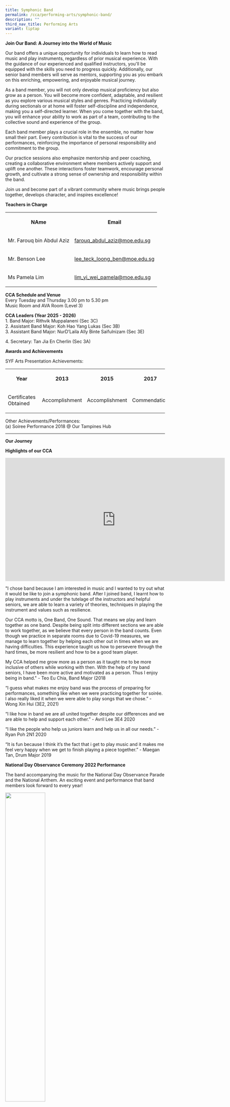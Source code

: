 ```yaml
---
title: Symphonic Band
permalink: /cca/performing-arts/symphonic-band/
description: ""
third_nav_title: Performing Arts
variant: tiptap
---
```

<p><strong>Join Our Band: A Journey into the World of Music</strong>
</p>
<p>Our band offers a unique opportunity for individuals to learn how to read
music and play instruments, regardless of prior musical experience. With
the guidance of our experienced and qualified instructors, you'll be equipped
with the skills you need to progress quickly. Additionally, our senior
band members will serve as mentors, supporting you as you embark on this
enriching, empowering, and enjoyable musical journey.</p>
<p>As a band member, you will not only develop musical proficiency but also
grow as a person. You will become more confident, adaptable, and resilient
as you explore various musical styles and genres. Practicing individually
during sectionals or at home will foster self-discipline and independence,
making you a self-directed learner. When you come together with the band,
you will enhance your ability to work as part of a team, contributing to
the collective sound and experience of the group.</p>
<p>Each band member plays a crucial role in the ensemble, no matter how small
their part. Every contribution is vital to the success of our performances,
reinforcing the importance of personal responsibility and commitment to
the group.</p>
<p>Our practice sessions also emphasize mentorship and peer coaching, creating
a collaborative environment where members actively support and uplift one
another. These interactions foster teamwork, encourage personal growth,
and cultivate a strong sense of ownership and responsibility within the
band.</p>
<p>Join us and become part of a vibrant community where music brings people
together, develops character, and inspires excellence!</p>
<p><strong>Teachers in Charge</strong>
</p>
<table style="minWidth: 50px">
<colgroup>
<col>
<col>
</colgroup>
<tbody>
<tr>
<th rowspan="1" colspan="1">
<p>NAme</p>
</th>
<th rowspan="1" colspan="1">
<p>Email</p>
</th>
</tr>
<tr>
<td rowspan="1" colspan="1">
<p>Mr. Farouq bin Abdul Aziz</p>
</td>
<td rowspan="1" colspan="1">
<p><a href="mailto:farouq_abdul_aziz@moe.edu.sg" rel="noopener noreferrer nofollow" target="_blank">farouq_abdul_aziz@moe.edu.sg</a>
</p>
</td>
</tr>
<tr>
<td rowspan="1" colspan="1">
<p>Mr. Benson Lee</p>
</td>
<td rowspan="1" colspan="1">
<p><a href="mailto:lee_teck_loong_ben@moe.edu.sg" rel="noopener noreferrer nofollow" target="_blank">lee_teck_loong_ben@moe.edu.sg</a>
</p>
</td>
</tr>
<tr>
<td rowspan="1" colspan="1">
<p>Ms Pamela Lim</p>
</td>
<td rowspan="1" colspan="1">
<p><a href="mailto:lim_yi_wei_pamela@moe.edu.sg" rel="noopener noreferrer nofollow" target="_blank">lim_yi_wei_pamela@moe.edu.sg</a>
</p>
</td>
</tr>
</tbody>
</table>
<p></p>
<p><strong>CCA Schedule and Venue<br></strong>Every Tuesday and Thursday
3.00 pm to 5.30 pm
<br>Music Room and AVA Room (Level 3)</p>
<p><strong>CCA Leaders (Year 2025 - 2026)<br></strong>1. Band Major: Rithvik
Muppalaneni (Sec 3C)
<br>2. Assistant Band Major: Koh Hao Yang Lukas (Sec 3B)
<br>3. Assistant Band Major: NurD’Laila Ally Binte Saifulnizam (Sec 3E)</p>
<p>4. Secretary: Tan Jia En Cherlin (Sec 3A)</p>
<p><strong>Awards and Achievements</strong>
</p>
<p>SYF Arts Presentation Achievements:</p>
<table style="minWidth: 175px">
<colgroup>
<col>
<col>
<col>
<col>
<col>
<col>
<col>
</colgroup>
<tbody>
<tr>
<th rowspan="1" colspan="1">
<p>Year</p>
</th>
<th rowspan="1" colspan="1">
<p>&nbsp;2013</p>
</th>
<th rowspan="1" colspan="1">
<p>2015</p>
</th>
<th rowspan="1" colspan="1">
<p>2017</p>
</th>
<th rowspan="1" colspan="1">
<p>2019</p>
</th>
<th rowspan="1" colspan="1">
<p>2021</p>
</th>
<th rowspan="1" colspan="1">
<p>2023</p>
</th>
</tr>
<tr>
<td rowspan="1" colspan="1">
<p>Certificates Obtained</p>
</td>
<td rowspan="1" colspan="1">
<p>&nbsp;Accomplishment</p>
</td>
<td rowspan="1" colspan="1">
<p>Accomplishment</p>
</td>
<td rowspan="1" colspan="1">
<p>Commendation</p>
</td>
<td rowspan="1" colspan="1">
<p>Accomplishment</p>
</td>
<td rowspan="1" colspan="1">
<p>Accomplishment</p>
</td>
<td rowspan="1" colspan="1">
<p>Commendation</p>
</td>
</tr>
</tbody>
</table>
<p>Other Achievements/Performances:
<br>(a) Soiree Performance 2018 @ Our Tampines Hub</p>
<hr>
<p><strong>Our Journey</strong>
</p>
<p><strong>Highlights of our CCA</strong>
</p>
<div class="iframe-wrapper">
<iframe height="389" width="693" allowfullscreen="true" frameborder="0" src="https://www.youtube.com/embed/usElwkE1XyM"></iframe>
</div>
<p>"I chose band because I am interested in music and I wanted to try out
what it would be like to join a symphonic band. After I joined band, I
learnt how to play instruments and under the tutelage of the instructors
and helpful seniors, we are able to learn a variety of theories, techniques
in playing the instrument and values such as resilience.</p>
<p>Our CCA motto is, One Band, One Sound. That means we play and learn together
as one band. Despite being split into different sections we are able to
work together, as we believe that every person in the band counts. Even
though we practice in separate rooms due to Covid-19 measures, we manage
to learn together by helping each other out in times when we are having
difficulties. This experience taught us how to persevere through the hard
times, be more resilient and how to be a good team player.</p>
<p>My CCA helped me grow more as a person as it taught me to be more inclusive
of others while working with then. With the help of my band seniors, I
have been more active and motivated as a person. Thus I enjoy being in
band." - Teo Eu Chia, Band Major (2018</p>
<p>“I guess what makes me enjoy band was the process of preparing for performances,
something like when we were practicing together for soirée. I also really
liked it when we were able to play songs that we chose.” - Wong Xin Hui
(3E2, 2021)</p>
<p>“I like how in band we are all united together despite our differences
and we are able to help and support each other.” - Avril Lee 3E4 2020</p>
<p>“I like the people who help us juniors learn and help us in all our needs.”
- Ryan Poh 2N1 2020</p>
<p>“It is fun because I think it’s the fact that i get to play music and
it makes me feel very happy when we get to finish playing a piece together.”
- Maegan Tan, Drum Major 2019</p>
<p><strong>National Day Observance Ceremony 2022 Performance</strong>
</p>
<p>The band accompanying the music for the National Day Observance Parade
and the National Anthem. An exciting event and performance that band members
look forward to every year!</p>
<div class="isomer-image-wrapper">
<img style="width: 50%;" height="auto" width="100%" src="/images/band1.jpg">
</div>
<p>
<br>
</p>
<div class="isomer-image-wrapper">
<img style="width: 85%;" height="auto" width="100%" src="/images/band2.jpg">
</div>
<p>
<br>
</p>
<div class="isomer-image-wrapper">
<img style="width: 85%;" height="auto" width="100%" src="/images/band3.jpg">
</div>
<h4><strong>The band performing during Teachers’ Day. Always an honour for us to perform for our teachers!</strong></h4>
<div class="isomer-image-wrapper">
<img style="width: 50%;" height="auto" width="100%" src="/images/band4.jpg">
</div>
<p>
<br>
</p>
<div class="isomer-image-wrapper">
<img style="width: 85%;" height="auto" width="100%" src="/images/band5.jpg">
</div>
<p>
<br>
</p>
<div class="isomer-image-wrapper">
<img style="width: 85%;" height="auto" width="100%" src="/images/band6.jpg">
</div>
<p></p>